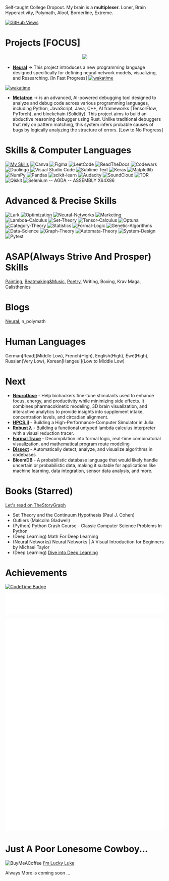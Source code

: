 
Self-taught College Dropout. My brain is a **multiplexer**. Loner, Brain Hyperactivity, Polymath, Aloof, Borderline, Extreme.

[![GitHub Views](https://komarev.com/ghpvc/?username=Lemniscate-world)](https://github.com/Lemniscate-world/)

# Projects [FOCUS]
<p align="center">
  <img src=https://github.com/user-attachments/assets/b32ce6f4-ecd7-4040-a538-a78a298882dc>
</p>

- **[Neural](https://github.com/Lemniscate-world/neural)** -> This project introduces a new programming language designed specifically for defining neural network models, visualizing, and Researching. [In Fast Progress]   [![wakatime](https://wakatime.com/badge/user/5aed2962-7451-49d2-9cc7-e162f14d009f/project/fd9160e0-0907-48f6-8f44-d465bead3df8.svg)](https://wakatime.com/badge/user/5aed2962-7451-49d2-9cc7-e162f14d009f/project/fd9160e0-0907-48f6-8f44-d465bead3df8)


[![wakatime](https://wakatime.com/badge/user/5aed2962-7451-49d2-9cc7-e162f14d009f/project/d3afa818-b4d8-4535-84b8-1848a8850256.svg)](https://wakatime.com/badge/user/5aed2962-7451-49d2-9cc7-e162f14d009f/project/d3afa818-b4d8-4535-84b8-1848a8850256)

- **[Metatron](https://github.com/Lemniscate-world/Metatron)** -> is an advanced, AI-powered debugging tool designed to analyze and debug code across various programming languages, including Python, JavaScript, Java, C++, AI frameworks (TensorFlow, PyTorch), and blockchain (Solidity). This project aims to build an abductive reasoning debugger using Rust. Unlike traditional debuggers that rely on pattern matching, this system infers probable causes of bugs by logically analyzing the structure of errors. [Low to No Progress]

# Skills & Computer Languages

[![My Skills](https://skillicons.dev/icons?i=python,html,tensorflow,git,bash,d3,css,ts,replit,react,qt,pnpm,npm,flask,latex,github,linux,react,py,regex,svg,ubuntu,twitter,vercel,vscode,windows,md,debian,devto,docker,githubactions,linkedin,obsidian,pytorch,js,haskell,electron,nextjs,c&perline=30)](https://skillicons.dev)
![Canva](https://img.shields.io/badge/Canva-%2300C4CC.svg?style=for-the-badge&logo=Canva&logoColor=white)
![Figma](https://img.shields.io/badge/figma-%23F24E1E.svg?style=for-the-badge&logo=figma&logoColor=white)
![LeetCode](https://img.shields.io/badge/LeetCode-000000?style=for-the-badge&logo=LeetCode&logoColor=#d16c06)
![ReadTheDocs](https://img.shields.io/badge/Readthedocs-%23000000.svg?style=for-the-badge&logo=readthedocs&logoColor=white)
![Codewars](https://img.shields.io/badge/Codewars-B1361E?style=for-the-badge&logo=codewars&logoColor=grey)
![Duolingo](https://img.shields.io/badge/Duolingo-%234DC730.svg?style=for-the-badge&logo=Duolingo&logoColor=white)
![Visual Studio Code](https://img.shields.io/badge/Visual%20Studio%20Code-0078d7.svg?style=for-the-badge&logo=visual-studio-code&logoColor=white)
![Sublime Text](https://img.shields.io/badge/sublime_text-%23575757.svg?style=for-the-badge&logo=sublime-text&logoColor=important)
![Keras](https://img.shields.io/badge/Keras-%23D00000.svg?style=for-the-badge&logo=Keras&logoColor=white)
![Matplotlib](https://img.shields.io/badge/Matplotlib-%23ffffff.svg?style=for-the-badge&logo=Matplotlib&logoColor=black)
![NumPy](https://img.shields.io/badge/numpy-%23013243.svg?style=for-the-badge&logo=numpy&logoColor=white)
![Pandas](https://img.shields.io/badge/pandas-%23150458.svg?style=for-the-badge&logo=pandas&logoColor=white)
![scikit-learn](https://img.shields.io/badge/scikit--learn-%23F7931E.svg?style=for-the-badge&logo=scikit-learn&logoColor=white)
![Audacity](https://img.shields.io/badge/Audacity-0000CC?style=for-the-badge&logo=audacity&logoColor=white)
![SoundCloud](https://img.shields.io/badge/soundcloud-FF5500?style=for-the-badge&logo=soundcloud&logoColor=white)
![TOR](https://img.shields.io/badge/tor-%237E4798.svg?style=for-the-badge&logo=tor-project&logoColor=white)
![Qiskit](https://img.shields.io/badge/Qiskit-%236929C4.svg?style=for-the-badge&logo=Qiskit&logoColor=white)
![Selenium](https://img.shields.io/badge/-selenium-%43B02A?style=for-the-badge&logo=selenium&logoColor=white)
-- AGDA -- ASSEMBLY X64X86

# Advanced & Precise Skills
![Lark](https://img.shields.io/badge/Lark-47%25-blue)
![Optimization](https://img.shields.io/badge/Optimization-38%25-red)
![Neural-Networks](https://img.shields.io/badge/NeuralNetworks-75%25-blue)
![Marketing](https://img.shields.io/badge/Marketing-12%25-pink)
![Lambda-Calculus](https://img.shields.io/badge/LambdaCalculus-4%25-violet)
![Set-Theory](https://img.shields.io/badge/SetTheory-2%25-red)
![Tensor-Calculus](https://img.shields.io/badge/TensorCalculus-5%25-red)
![Optuna](https://img.shields.io/badge/Optuna-10%25-blue)
![Category-Theory](https://img.shields.io/badge/CategoryTheory-2%25-red)
![Statistics](https://img.shields.io/badge/Statistics-20%25-red)
![Formal-Logic](https://img.shields.io/badge/FormalLogic-5%25-blue)
![Genetic-Algorithms](https://img.shields.io/badge/GeneticAlgorithms-2%25-blue)
![Data-Science](https://img.shields.io/badge/DataScience-15%25-blue)
![Graph-Theory](https://img.shields.io/badge/GraphTheory-6%25-red)
![Automata-Theory](https://img.shields.io/badge/AutomataTheory-2%25-red)
![System-Design](https://img.shields.io/badge/SystemDesign-10%25-pink)
![Pytest](https://img.shields.io/badge/Pytest-10%25-blue)

# ASAP(Always Strive And Prosper) Skills
[Painting](https://www.deviantart.com/jacques-charles), [Beatmaking&Music](https://soundcloud.com/kuro-io), [Poetry](https://jacquescharles.framer.website/), Writing, Boxing, Krav Maga, Calisthenics

# Blogs
[Neural](https://medium.com/@neural.lang0),
n_polymath

# Human Languages
German[Read](Middle Low), French(High), English(High), Éwé(High), Russian(Very Low), Korean[Hangeul](Low to Middle Low)

# Next
- **[NeuroDose](https://github.com/Lemniscate-world/NeuroDose)** - Help biohackers fine-tune stimulants used to enhance focus, energy, and productivity while minimizing side effects.  It combines pharmacokinetic modeling, 3D brain visualization, and interactive analytics to provide insights into supplement intake, concentration levels, and circadian alignment.
- **[HPCS.jl](https://github.com/Lemniscate-world/HPCS.jl)** - Building a High-Performance-Computer Simulator in Julia
- **[Robust λ](https://github.com/Lemniscate-world/Robust-Lambda)** - Building a functional untyped lambda calculus interpreter with a visual reduction tracer.
- **[Formal Trace](https://github.com/Lemniscate-world/Formal-Trace)** - Decompilation into formal logic, real-time combinatorial visualization, and mathematical program route modeling
- **[Dissect](https://github.com/Lemniscate-world/Dissect)** - Automatically detect, analyze, and visualize algorithms in codebases
- **BloomDB** - A probabilistic database language that would likely handle uncertain or probabilistic data, making it suitable for applications like machine learning, data integration, sensor data analysis, and more.

# Books (Starred) 
[Let's read on TheStoryGraph](https://app.thestorygraph.com/profile/gadkuro)
- Set Theory and the Continuum Hypothesis (Paul J. Cohen)
- Outliers (Malcolm Gladwell)
- (Python) Python Crash Course - Classic Computer Science Problems In Python
- (Deep Learning) Math For Deep Learning
- (Neural Networks) Neural Networks | A Visual Introduction for Beginners by Michael Taylor
- (Deep Learning) [Dive into Deep Learning](https://github.com/d2l-ai/d2l-en)

# Achievements

[![CodeTime Badge](https://img.shields.io/endpoint?style=flat&color=222&url=https%3A%2F%2Fapi.codetime.dev%2Fshield%3Fid%3D31645%26project%3D%26in=0)](https://codetime.dev)

![LeetCode](https://github.com/Lemniscate-world/Lemniscate-world/blob/main/metrics.plugin.leetcode.svg)

![Metrics](https://github.com/Lemniscate-world/Lemniscate-world/blob/main/github-metrics.svg)

# Just A Poor Lonesome Cowboy...

![BuyMeACoffee](https://img.shields.io/badge/Buy%20Me%20a%20Coffee-ffdd00?style=for-the-badge&logo=buy-me-a-coffee&logoColor=black) 
[I'm Lucky Luke](buymeacoffee.com/jacques.charles)

Always More is coming soon ...
